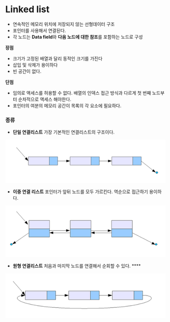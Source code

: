 # Linked list

- 연속적인 메모리 위치에 저장되지 않는 선형데이터 구조
- 포인터를 사용해서 연결된다.
- 각 노드는 **Data field**와 **다음 노드에 대한 참조**를 포함하는 노드로 구성

**장점**

- 크기가 고정된 배열과 달리 동적인 크기를 가진다
- 삽입 및 삭제가 용이하다
- 빈 공간이 없다.

**단점**

- 임의로 액세스를 허용할 수 없다. 배열의 인덱스 접근 방식과 다르게 첫 번째 노드부터 순차적으로 액세스 해야한다.
- 포인터의 여분의 메모리 공간이 목록의 각 요소에 필요하다.

### 종류

- **단일 연결리스트**
  가장 기본적인 연결리스트의 구조이다.

![image1](./image/LL_1.png)

- **이중 연결 리스트**
  포인터가 앞뒤 노드를 모두 가르킨다.
  역순으로 접근하기 용이하다.

![image2](./image/LL_2.png)

- **원형 연결리스트**
  처음과 마지막 노드를 연결해서 순회할 수 있다. \*\*\*\*

![image3](./image/LL_3.png)
